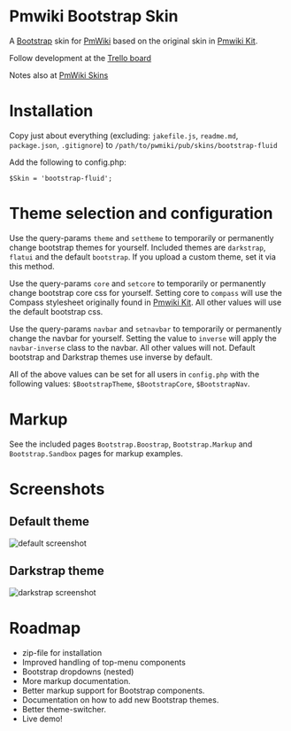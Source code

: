Pmwiki Bootstrap Skin
=====================

A [Bootstrap](http://twitter.github.com/bootstrap/) skin for [PmWiki](http://www.pmwiki.org/) based on the original skin in [Pmwiki Kit](https://github.com/gambhiro/pmwiki-kit-bootstrap-compass).

Follow development at the [Trello board](https://trello.com/board/pmwiki-bootstrap-skin/5197cef04b5cafe37e00d1ed)

Notes also at [PmWiki Skins](http://www.pmwiki.org/wiki/Skins/TwitterBootstrap)

# Installation
Copy just about everything (excluding: `jakefile.js`, `readme.md`, `package.json`, `.gitignore`) to `/path/to/pwmiki/pub/skins/bootstrap-fluid`

Add the following to config.php:

    $Skin = 'bootstrap-fluid';

# Theme selection and configuration
Use the query-params `theme` and `settheme` to temporarily or permanently change bootstrap themes for yourself. Included themes are `darkstrap`, `flatui` and the default `bootstrap`. If you upload a custom theme, set it via this method.

Use the query-params `core` and `setcore` to temporarily or permanently change bootstrap core css for yourself. Setting core to `compass` will use the Compass stylesheet originally found in [Pmwiki Kit](https://github.com/gambhiro/pmwiki-kit-bootstrap-compass). All other values will use the default bootstrap css.

Use the query-params `navbar` and `setnavbar` to temporarily or permanently change the navbar for yourself. Setting the value to `inverse` will apply the `navbar-inverse` class to the navbar. All other values will not. Default bootstrap and Darkstrap themes use inverse by default.

All of the above values can be set for all users in `config.php` with the following values: `$BootstrapTheme`, `$BootstrapCore`, `$BootstrapNav`.

# Markup
See the included pages `Bootstrap.Boostrap`, `Bootstrap.Markup` and `Bootstrap.Sandbox` pages for markup examples. 

# Screenshots

## Default theme
![default screenshot](https://raw.github.com/wiki/MichaelPaulukonis/pmwiki-bootstrap-skin/images/pmwiki.bootstrap.default.00.png)

## Darkstrap theme
![darkstrap screenshot](https://raw.github.com/wiki/MichaelPaulukonis/pmwiki-bootstrap-skin/images/pmwiki.bootstrap.darkstrap.00.png)

# Roadmap

* zip-file for installation
* Improved handling of top-menu components
* Bootstrap dropdowns (nested)
* More markup documentation.
* Better markup support for Bootstrap components.
* Documentation on how to add new Bootstrap themes.
* Better theme-switcher.
* Live demo!
